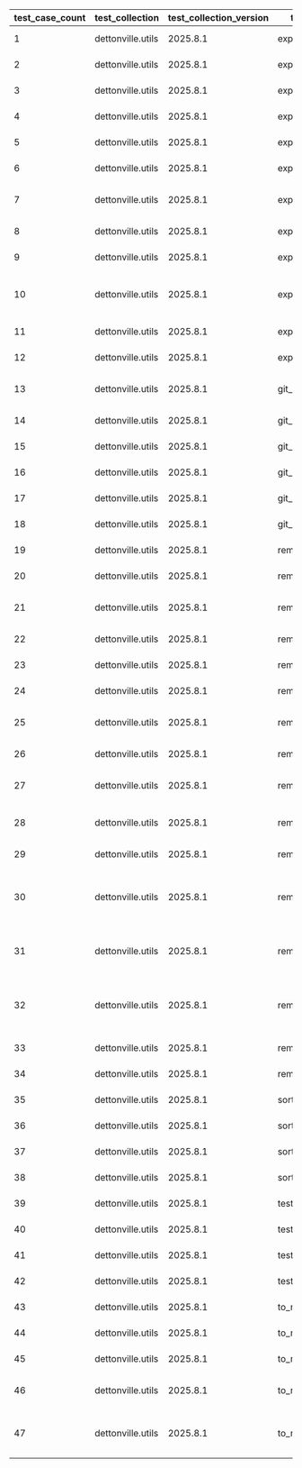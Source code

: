 | test_case_count | test_collection | test_collection_version | test_component | test_job_link | test_component_git_branch | test_component_git_commit_hash | test_case_id | test_date | test_description | test_failed | test_details_link |
| --- | --- | --- | --- | --- | --- | --- | --- | --- | --- | --- | --- |
| 1 | dettonville.utils | 2025.8.1 | export_dicts | [test job link](https://jenkins.admin.dettonville.int/job/INFRA/job/repo-test-automation/job/ansible-utils/job/run-module-tests/job/main/129/) | main | 8baf4d7 | 02 | 2025-08-12T13:24:24Z | CSV test - empty key value | False | [test details](./export_dicts/test.results/test_02/test-results.detailed.yml) |
| 2 | dettonville.utils | 2025.8.1 | export_dicts | [test job link](https://jenkins.admin.dettonville.int/job/INFRA/job/repo-test-automation/job/ansible-utils/job/run-module-tests/job/main/129/) | main | 8baf4d7 | 03 | 2025-08-12T13:24:24Z | CSV test - encoded string values | False | [test details](./export_dicts/test.results/test_03/test-results.detailed.yml) |
| 3 | dettonville.utils | 2025.8.1 | export_dicts | [test job link](https://jenkins.admin.dettonville.int/job/INFRA/job/repo-test-automation/job/ansible-utils/job/run-module-tests/job/main/129/) | main | 8baf4d7 | 04 | 2025-08-12T13:24:24Z | CSV test - export with specified columns | False | [test details](./export_dicts/test.results/test_04/test-results.detailed.yml) |
| 4 | dettonville.utils | 2025.8.1 | export_dicts | [test job link](https://jenkins.admin.dettonville.int/job/INFRA/job/repo-test-automation/job/ansible-utils/job/run-module-tests/job/main/129/) | main | 8baf4d7 | 05 | 2025-08-12T13:24:24Z | markdown test | False | [test details](./export_dicts/test.results/test_05/test-results.detailed.yml) |
| 5 | dettonville.utils | 2025.8.1 | export_dicts | [test job link](https://jenkins.admin.dettonville.int/job/INFRA/job/repo-test-automation/job/ansible-utils/job/run-module-tests/job/main/129/) | main | 8baf4d7 | 06 | 2025-08-12T13:24:24Z | markdown test - empty key value | False | [test details](./export_dicts/test.results/test_06/test-results.detailed.yml) |
| 6 | dettonville.utils | 2025.8.1 | export_dicts | [test job link](https://jenkins.admin.dettonville.int/job/INFRA/job/repo-test-automation/job/ansible-utils/job/run-module-tests/job/main/129/) | main | 8baf4d7 | 07 | 2025-08-12T13:24:24Z | markdown test - encoded string values | False | [test details](./export_dicts/test.results/test_07/test-results.detailed.yml) |
| 7 | dettonville.utils | 2025.8.1 | export_dicts | [test job link](https://jenkins.admin.dettonville.int/job/INFRA/job/repo-test-automation/job/ansible-utils/job/run-module-tests/job/main/129/) | main | 8baf4d7 | 08 | 2025-08-12T13:24:24Z | markdown test - export with specified columns | False | [test details](./export_dicts/test.results/test_08/test-results.detailed.yml) |
| 8 | dettonville.utils | 2025.8.1 | export_dicts | [test job link](https://jenkins.admin.dettonville.int/job/INFRA/job/repo-test-automation/job/ansible-utils/job/run-module-tests/job/main/129/) | main | 8baf4d7 | 09 | 2025-08-12T13:24:24Z | csv test - empty export list | False | [test details](./export_dicts/test.results/test_09/test-results.detailed.yml) |
| 9 | dettonville.utils | 2025.8.1 | export_dicts | [test job link](https://jenkins.admin.dettonville.int/job/INFRA/job/repo-test-automation/job/ansible-utils/job/run-module-tests/job/main/129/) | main | 8baf4d7 | 10 | 2025-08-12T13:24:24Z | non-existing file directory test | False | [test details](./export_dicts/test.results/test_10/test-results.detailed.yml) |
| 10 | dettonville.utils | 2025.8.1 | export_dicts | [test job link](https://jenkins.admin.dettonville.int/job/INFRA/job/repo-test-automation/job/ansible-utils/job/run-module-tests/job/main/129/) | main | 8baf4d7 | 11 | 2025-08-12T13:24:24Z | markdown test - export with specified columns where rows are missing values | False | [test details](./export_dicts/test.results/test_11/test-results.detailed.yml) |
| 11 | dettonville.utils | 2025.8.1 | export_dicts | [test job link](https://jenkins.admin.dettonville.int/job/INFRA/job/repo-test-automation/job/ansible-utils/job/run-module-tests/job/main/129/) | main | 8baf4d7 | 12 | 2025-08-12T13:24:24Z | implied file format | False | [test details](./export_dicts/test.results/test_12/test-results.detailed.yml) |
| 12 | dettonville.utils | 2025.8.1 | export_dicts | ljohnson:/Users/ljohnson/repos/ansible/ansible_collections/dettonville/utils/tests/integration/targets | main | f489fc8 | 01 | 2025-08-12T20:37:09Z | CSV test | False | [test details](./export_dicts/test.results/test_01/test-results.detailed.yml) |
| 13 | dettonville.utils | 2025.8.1 | git_pacp | [test job link](https://jenkins.admin.dettonville.int/job/INFRA/job/repo-test-automation/job/ansible-utils/job/run-module-tests/job/main/129/) | main | 8baf4d7 | 01 | 2025-08-12T13:24:24Z | SSH - NO-OP - expect result with changed: false | False | [test details](./git_pacp/test.results/test_01/test-results.detailed.yml) |
| 14 | dettonville.utils | 2025.8.1 | git_pacp | [test job link](https://jenkins.admin.dettonville.int/job/INFRA/job/repo-test-automation/job/ansible-utils/job/run-module-tests/job/main/129/) | main | 8baf4d7 | 02 | 2025-08-12T13:24:24Z | SSH - add test file | False | [test details](./git_pacp/test.results/test_02/test-results.detailed.yml) |
| 15 | dettonville.utils | 2025.8.1 | git_pacp | [test job link](https://jenkins.admin.dettonville.int/job/INFRA/job/repo-test-automation/job/ansible-utils/job/run-module-tests/job/main/129/) | main | 8baf4d7 | 03 | 2025-08-12T13:24:24Z | SSH - add test file with explicit `add` path | False | [test details](./git_pacp/test.results/test_03/test-results.detailed.yml) |
| 16 | dettonville.utils | 2025.8.1 | git_pacp | [test job link](https://jenkins.admin.dettonville.int/job/INFRA/job/repo-test-automation/job/ansible-utils/job/run-module-tests/job/main/129/) | main | 8baf4d7 | 04 | 2025-08-12T13:24:24Z | SSH - expect default `add` path work | False | [test details](./git_pacp/test.results/test_04/test-results.detailed.yml) |
| 17 | dettonville.utils | 2025.8.1 | git_pacp | [test job link](https://jenkins.admin.dettonville.int/job/INFRA/job/repo-test-automation/job/ansible-utils/job/run-module-tests/job/main/129/) | main | 8baf4d7 | 05 | 2025-08-12T13:24:24Z | SSH - add test file with remote alias defined | False | [test details](./git_pacp/test.results/test_05/test-results.detailed.yml) |
| 18 | dettonville.utils | 2025.8.1 | git_pacp | [test job link](https://jenkins.admin.dettonville.int/job/INFRA/job/repo-test-automation/job/ansible-utils/job/run-module-tests/job/main/129/) | main | 8baf4d7 | 06 | 2025-08-12T13:24:24Z | SSH - remove test file | False | [test details](./git_pacp/test.results/test_06/test-results.detailed.yml) |
| 19 | dettonville.utils | 2025.8.1 | remove_dict_keys | [test job link](https://jenkins.admin.dettonville.int/job/INFRA/job/repo-test-automation/job/ansible-utils/job/run-module-tests/job/main/129/) | main | 8baf4d7 | 01 | 2025-08-12T13:24:24Z | dict object - single key remove test | False | [test details](./remove_dict_keys/test.results/test_01/test-results.detailed.yml) |
| 20 | dettonville.utils | 2025.8.1 | remove_dict_keys | [test job link](https://jenkins.admin.dettonville.int/job/INFRA/job/repo-test-automation/job/ansible-utils/job/run-module-tests/job/main/129/) | main | 8baf4d7 | 02 | 2025-08-12T13:24:24Z | dict object - multi key remove test | False | [test details](./remove_dict_keys/test.results/test_02/test-results.detailed.yml) |
| 21 | dettonville.utils | 2025.8.1 | remove_dict_keys | [test job link](https://jenkins.admin.dettonville.int/job/INFRA/job/repo-test-automation/job/ansible-utils/job/run-module-tests/job/main/129/) | main | 8baf4d7 | 03 | 2025-08-12T13:24:24Z | dict object - multi key remove test using regex | False | [test details](./remove_dict_keys/test.results/test_03/test-results.detailed.yml) |
| 22 | dettonville.utils | 2025.8.1 | remove_dict_keys | [test job link](https://jenkins.admin.dettonville.int/job/INFRA/job/repo-test-automation/job/ansible-utils/job/run-module-tests/job/main/129/) | main | 8baf4d7 | 04 | 2025-08-12T13:24:24Z | dict object - empty object remove test | False | [test details](./remove_dict_keys/test.results/test_04/test-results.detailed.yml) |
| 23 | dettonville.utils | 2025.8.1 | remove_dict_keys | [test job link](https://jenkins.admin.dettonville.int/job/INFRA/job/repo-test-automation/job/ansible-utils/job/run-module-tests/job/main/129/) | main | 8baf4d7 | 05 | 2025-08-12T13:24:24Z | list object - single key remove test | False | [test details](./remove_dict_keys/test.results/test_05/test-results.detailed.yml) |
| 24 | dettonville.utils | 2025.8.1 | remove_dict_keys | [test job link](https://jenkins.admin.dettonville.int/job/INFRA/job/repo-test-automation/job/ansible-utils/job/run-module-tests/job/main/129/) | main | 8baf4d7 | 06 | 2025-08-12T13:24:24Z | list object - multi key remove test | False | [test details](./remove_dict_keys/test.results/test_06/test-results.detailed.yml) |
| 25 | dettonville.utils | 2025.8.1 | remove_dict_keys | [test job link](https://jenkins.admin.dettonville.int/job/INFRA/job/repo-test-automation/job/ansible-utils/job/run-module-tests/job/main/129/) | main | 8baf4d7 | 07 | 2025-08-12T13:24:24Z | list object - multi key remove test using regex | False | [test details](./remove_dict_keys/test.results/test_07/test-results.detailed.yml) |
| 26 | dettonville.utils | 2025.8.1 | remove_dict_keys | [test job link](https://jenkins.admin.dettonville.int/job/INFRA/job/repo-test-automation/job/ansible-utils/job/run-module-tests/job/main/129/) | main | 8baf4d7 | 08 | 2025-08-12T13:24:24Z | list object - empty list remove test | False | [test details](./remove_dict_keys/test.results/test_08/test-results.detailed.yml) |
| 27 | dettonville.utils | 2025.8.1 | remove_dict_keys | [test job link](https://jenkins.admin.dettonville.int/job/INFRA/job/repo-test-automation/job/ansible-utils/job/run-module-tests/job/main/129/) | main | 8baf4d7 | 09 | 2025-08-12T13:24:24Z | dict object - deep key remove test using ansible_facts | False | [test details](./remove_dict_keys/test.results/test_09/test-results.detailed.yml) |
| 28 | dettonville.utils | 2025.8.1 | remove_dict_keys | [test job link](https://jenkins.admin.dettonville.int/job/INFRA/job/repo-test-automation/job/ansible-utils/job/run-module-tests/job/main/129/) | main | 8baf4d7 | 10 | 2025-08-12T13:24:24Z | dict object - deep key remove test using ansible_facts | False | [test details](./remove_dict_keys/test.results/test_10/test-results.detailed.yml) |
| 29 | dettonville.utils | 2025.8.1 | remove_sensitive_keys | [test job link](https://jenkins.admin.dettonville.int/job/INFRA/job/repo-test-automation/job/ansible-utils/job/run-module-tests/job/main/129/) | main | 8baf4d7 | 01 | 2025-08-12T13:24:24Z | dict object - remove sensitive keys | False | [test details](./remove_sensitive_keys/test.results/test_01/test-results.detailed.yml) |
| 30 | dettonville.utils | 2025.8.1 | remove_sensitive_keys | [test job link](https://jenkins.admin.dettonville.int/job/INFRA/job/repo-test-automation/job/ansible-utils/job/run-module-tests/job/main/129/) | main | 8baf4d7 | 02 | 2025-08-12T13:24:24Z | dict object - remove additional sensitive keys with additional_key_patterns defined | False | [test details](./remove_sensitive_keys/test.results/test_02/test-results.detailed.yml) |
| 31 | dettonville.utils | 2025.8.1 | remove_sensitive_keys | [test job link](https://jenkins.admin.dettonville.int/job/INFRA/job/repo-test-automation/job/ansible-utils/job/run-module-tests/job/main/129/) | main | 8baf4d7 | 03 | 2025-08-12T13:24:24Z | dict object - remove sensitive keys with key_patterns explicitly defined | False | [test details](./remove_sensitive_keys/test.results/test_03/test-results.detailed.yml) |
| 32 | dettonville.utils | 2025.8.1 | remove_sensitive_keys | [test job link](https://jenkins.admin.dettonville.int/job/INFRA/job/repo-test-automation/job/ansible-utils/job/run-module-tests/job/main/129/) | main | 8baf4d7 | 04 | 2025-08-12T13:24:24Z | dict object - remove sensitive keys with both key_patterns and additional_key_patterns defined | False | [test details](./remove_sensitive_keys/test.results/test_04/test-results.detailed.yml) |
| 33 | dettonville.utils | 2025.8.1 | remove_sensitive_keys | [test job link](https://jenkins.admin.dettonville.int/job/INFRA/job/repo-test-automation/job/ansible-utils/job/run-module-tests/job/main/129/) | main | 8baf4d7 | 05 | 2025-08-12T13:24:24Z | list object - remove sensitive keys | False | [test details](./remove_sensitive_keys/test.results/test_05/test-results.detailed.yml) |
| 34 | dettonville.utils | 2025.8.1 | remove_sensitive_keys | [test job link](https://jenkins.admin.dettonville.int/job/INFRA/job/repo-test-automation/job/ansible-utils/job/run-module-tests/job/main/129/) | main | 8baf4d7 | 06 | 2025-08-12T13:24:24Z | dict object - remove sensitive keys | False | [test details](./remove_sensitive_keys/test.results/test_06/test-results.detailed.yml) |
| 35 | dettonville.utils | 2025.8.1 | sort_dict_list | [test job link](https://jenkins.admin.dettonville.int/job/INFRA/job/repo-test-automation/job/ansible-utils/job/run-module-tests/job/main/129/) | main | 8baf4d7 | 01 | 2025-08-12T13:24:24Z | single key sort test | False | [test details](./sort_dict_list/test.results/test_01/test-results.detailed.yml) |
| 36 | dettonville.utils | 2025.8.1 | sort_dict_list | [test job link](https://jenkins.admin.dettonville.int/job/INFRA/job/repo-test-automation/job/ansible-utils/job/run-module-tests/job/main/129/) | main | 8baf4d7 | 02 | 2025-08-12T13:24:24Z | single key sort test using list | False | [test details](./sort_dict_list/test.results/test_02/test-results.detailed.yml) |
| 37 | dettonville.utils | 2025.8.1 | sort_dict_list | [test job link](https://jenkins.admin.dettonville.int/job/INFRA/job/repo-test-automation/job/ansible-utils/job/run-module-tests/job/main/129/) | main | 8baf4d7 | 03 | 2025-08-12T13:24:24Z | multi key sort test | False | [test details](./sort_dict_list/test.results/test_03/test-results.detailed.yml) |
| 38 | dettonville.utils | 2025.8.1 | sort_dict_list | [test job link](https://jenkins.admin.dettonville.int/job/INFRA/job/repo-test-automation/job/ansible-utils/job/run-module-tests/job/main/129/) | main | 8baf4d7 | 04 | 2025-08-12T13:24:24Z | empty list sort test | False | [test details](./sort_dict_list/test.results/test_04/test-results.detailed.yml) |
| 39 | dettonville.utils | 2025.8.1 | test_results_logger | [test job link](https://jenkins.admin.dettonville.int/job/INFRA/job/repo-test-automation/job/ansible-utils/job/run-module-tests/job/main/129/) | main | 8baf4d7 | 01 | 2025-08-12T13:24:24Z | init test | False | [test details](./test_results_logger/test.results/test_01/test-results.detailed.yml) |
| 40 | dettonville.utils | 2025.8.1 | test_results_logger | [test job link](https://jenkins.admin.dettonville.int/job/INFRA/job/repo-test-automation/job/ansible-utils/job/run-module-tests/job/main/129/) | main | 8baf4d7 | 02 | 2025-08-12T13:24:24Z | update test | False | [test details](./test_results_logger/test.results/test_02/test-results.detailed.yml) |
| 41 | dettonville.utils | 2025.8.1 | test_results_logger | [test job link](https://jenkins.admin.dettonville.int/job/INFRA/job/repo-test-automation/job/ansible-utils/job/run-module-tests/job/main/129/) | main | 8baf4d7 | 03 | 2025-08-12T13:24:24Z | update test cases with junit report | False | [test details](./test_results_logger/test.results/test_03/test-results.detailed.yml) |
| 42 | dettonville.utils | 2025.8.1 | test_results_logger | [test job link](https://jenkins.admin.dettonville.int/job/INFRA/job/repo-test-automation/job/ansible-utils/job/run-module-tests/job/main/129/) | main | 8baf4d7 | 04 | 2025-08-12T13:24:24Z | update nested test cases with junit report | False | [test details](./test_results_logger/test.results/test_04/test-results.detailed.yml) |
| 43 | dettonville.utils | 2025.8.1 | to_markdown | [test job link](https://jenkins.admin.dettonville.int/job/INFRA/job/repo-test-automation/job/ansible-utils/job/run-module-tests/job/main/129/) | main | 8baf4d7 | 01 | 2025-08-12T13:24:24Z | markdown test | False | [test details](./to_markdown/test.results/test_01/test-results.detailed.yml) |
| 44 | dettonville.utils | 2025.8.1 | to_markdown | [test job link](https://jenkins.admin.dettonville.int/job/INFRA/job/repo-test-automation/job/ansible-utils/job/run-module-tests/job/main/129/) | main | 8baf4d7 | 02 | 2025-08-12T13:24:24Z | markdown test - empty key value | False | [test details](./to_markdown/test.results/test_02/test-results.detailed.yml) |
| 45 | dettonville.utils | 2025.8.1 | to_markdown | [test job link](https://jenkins.admin.dettonville.int/job/INFRA/job/repo-test-automation/job/ansible-utils/job/run-module-tests/job/main/129/) | main | 8baf4d7 | 03 | 2025-08-12T13:24:24Z | markdown test - encoded string values | False | [test details](./to_markdown/test.results/test_03/test-results.detailed.yml) |
| 46 | dettonville.utils | 2025.8.1 | to_markdown | [test job link](https://jenkins.admin.dettonville.int/job/INFRA/job/repo-test-automation/job/ansible-utils/job/run-module-tests/job/main/129/) | main | 8baf4d7 | 04 | 2025-08-12T13:24:24Z | markdown test - export with specified columns | False | [test details](./to_markdown/test.results/test_04/test-results.detailed.yml) |
| 47 | dettonville.utils | 2025.8.1 | to_markdown | [test job link](https://jenkins.admin.dettonville.int/job/INFRA/job/repo-test-automation/job/ansible-utils/job/run-module-tests/job/main/129/) | main | 8baf4d7 | 05 | 2025-08-12T13:24:24Z | markdown test - export with specified columns where rows are missing values | False | [test details](./to_markdown/test.results/test_05/test-results.detailed.yml) |
